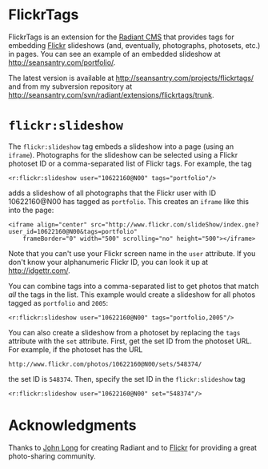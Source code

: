 FlickrTags
==========
FlickrTags is an extension for the [Radiant CMS][1] that provides tags for embedding [Flickr][2] slideshows (and, eventually, photographs, photosets, etc.) in pages. You can see an example of an embedded slideshow at <http://seansantry.com/portfolio/>.

The latest version is available at <http://seansantry.com/projects/flickrtags/> and from my subversion repository at <http://seansantry.com/svn/radiant/extensions/flickrtags/trunk>.
	
	
`flickr:slideshow`
==================
The `flickr:slideshow` tag embeds a slideshow into a page (using an `iframe`). Photographs for the slideshow can be selected using a Flickr photoset ID or a comma-separated list of Flickr tags. For example, the tag

	<r:flickr:slideshow user="10622160@N00" tags="portfolio"/>
	
adds a slideshow of all photographs that the Flickr user with ID 10622160@N00 has tagged as `portfolio`. This creates an `iframe` like this into the page:

	<iframe align="center" src="http://www.flickr.com/slideShow/index.gne?user_id=10622160@N00&tags=portfolio" 
    	frameBorder="0" width="500" scrolling="no" height="500"></iframe>

Note that you can't use your Flickr screen name in the `user` attribute. If you don't know your alphanumeric Flickr ID, you can look it up at <http://idgettr.com/>. 

You can combine tags into a comma-separated list to get photos that match _all_ the tags in the list. This example would create a slideshow for all photos tagged as `portfolio` and `2005`:

	<r:flickr:slideshow user="10622160@N00" tags="portfolio,2005"/>
	
You can also create a slideshow from a photoset by replacing the `tags` attribute with the `set` attribute. First, get the set ID from the photoset URL. For example, if the photoset has the URL 

	http://www.flickr.com/photos/10622160@N00/sets/548374/

the set ID is `548374`. Then, specify the set ID in the `flickr:slideshow` tag

	<r:flickr:slideshow user="10622160@N00" set="548374"/>

	
Acknowledgments
===============
Thanks to [John Long][3] for creating Radiant and to [Flickr][2] for providing a great photo-sharing community.


[1]: http://radiantcms.org
[2]: http://flickr.com
[3]: http://wiseheartdesign.com/

